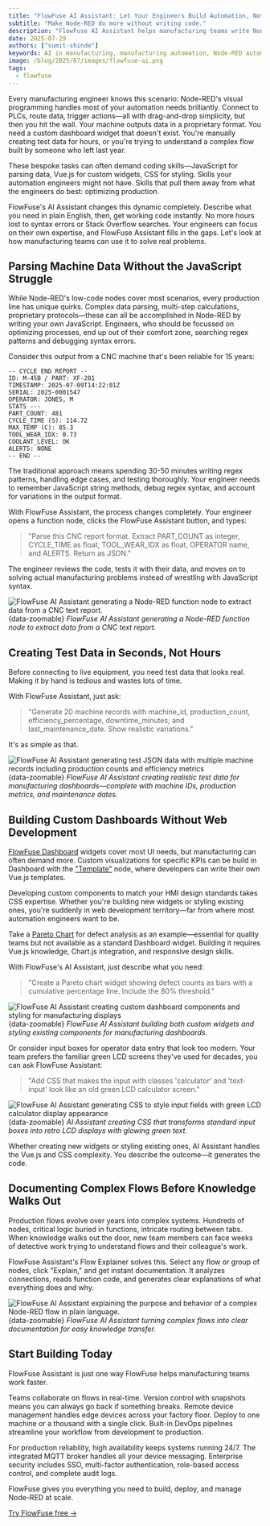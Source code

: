 ```yaml
---
title: "FlowFuse AI Assistant: Let Your Engineers Build Automation, Not Write Code"
subtitle: "Make Node-RED do more without writing code."
description: "FlowFuse AI Assistant helps manufacturing teams write Node-RED function nodes, parse machine data, and create custom dashboards. Learn how it works with real examples."
date: 2025-07-29
authors: ["sumit-shinde"]
keywords: AI in manufacturing, manufacturing automation, Node-RED automation, FlowFuse AI Assistant, smart manufacturing, industrial IoT, custom dashboard manufacturing, function nodes
image: /blog/2025/07/images/flowfuse-ai.png
tags:
  - flowfuse
---
```


Every manufacturing engineer knows this scenario: Node-RED's visual programming handles most of your automation needs brilliantly. Connect to PLCs, route data, trigger actions—all with drag-and-drop simplicity, but then you hit the wall. Your machine outputs data in a proprietary format. You need a custom dashboard widget that doesn't exist. You're manually creating test data for hours, or you're trying to understand a complex flow built by someone who left last year.

<!--more-->

These bespoke tasks can often demand coding skills—JavaScript for parsing data, Vue.js for custom widgets, CSS for styling. Skills your automation engineers might not have. Skills that pull them away from what the engineers do best: optimizing production.

FlowFuse's AI Assistant changes this dynamic completely. Describe what you need in plain English, then, get working code instantly. No more hours lost to syntax errors or Stack Overflow searches. Your engineers can focus on their own expertise, and FlowFuse Assistant fills in the gaps. Let's look at how manufacturing teams can use it to solve real problems.

## Parsing Machine Data Without the JavaScript Struggle

While Node-RED's low-code nodes cover most scenarios, every production line has unique quirks. Complex data parsing, multi-step calculations, proprietary protocols—these can all be accomplished in Node-RED by writing your own JavaScript. Engineers, who should be focussed on optimizing processes, end up out of their comfort zone, searching regex patterns and debugging syntax errors.

Consider this output from a CNC machine that's been reliable for 15 years:

```text
-- CYCLE END REPORT --
ID: M-45B / PART: XF-201
TIMESTAMP: 2025-07-09T14:22:01Z
SERIAL: 2025-0001547
OPERATOR: JONES, M
STATS ---
PART_COUNT: 481
CYCLE_TIME (S): 114.72
MAX_TEMP (C): 85.3
TOOL_WEAR_IDX: 0.73
COOLANT_LEVEL: OK
ALERTS: NONE
-- END --
```

The traditional approach means spending 30-50 minutes writing regex patterns, handling edge cases, and testing thoroughly. Your engineer needs to remember JavaScript string methods, debug regex syntax, and account for variations in the output format.

With FlowFuse Assistant, the process changes completely. Your engineer opens a function node, clicks the FlowFuse Assistant button, and types:

> "Parse this CNC report format. Extract PART_COUNT as integer, CYCLE_TIME as float, TOOL_WEAR_IDX as float, OPERATOR name, and ALERTS. Return as JSON."

The engineer reviews the code, tests it with their data, and moves on to solving actual manufacturing problems instead of wrestling with JavaScript syntax.

![FlowFuse AI Assistant generating a Node-RED function node to extract data from a CNC text report.](./images/function-ai.gif){data-zoomable}
_FlowFuse AI Assistant generating a Node-RED function node to extract data from a CNC text report._

## Creating Test Data in Seconds, Not Hours

Before connecting to live equipment, you need test data that looks real. Making it by hand is tedious and wastes lots of time.

With FlowFuse Assistant, just ask: 

> "Generate 20 machine records with machine_id, production_count, efficiency_percentage, downtime_minutes, and last_maintenance_date. Show realistic variations."

It's as simple as that.

![FlowFuse AI Assistant generating test JSON data with multiple machine records including production counts and efficiency metrics](./images/json-ai.gif){data-zoomable}
_FlowFuse AI Assistant creating realistic test data for manufacturing dashboards—complete with machine IDs, production metrics, and maintenance dates._

## Building Custom Dashboards Without Web Development

[FlowFuse Dashboard](https://dashboard.flowfuse.com) widgets cover most UI needs, but manufacturing can often demand more. Custom visualizations for specific KPIs can be build in Dashboard with the ["Template"](https://dashboard.flowfuse.com/nodes/widgets/ui-template) node, where developers can write their own Vue.js templates. 

Developing custom components to match your HMI design standards takes CSS expertise. Whether you're building new widgets or styling existing ones, you're suddenly in web development territory—far from where most automation engineers want to be.

Take a [Pareto Chart](https://en.wikipedia.org/wiki/Pareto_chart) for defect analysis as an example—essential for quality teams but not available as a standard Dashboard widget. Building it requires Vue.js knowledge, Chart.js integration, and responsive design skills.

With FlowFuse's AI Assistant, just describe what you need:

> "Create a Pareto chart widget showing defect counts as bars with a cumulative percentage line. Include the 80% threshold."

![FlowFuse AI Assistant creating custom dashboard components and styling for manufacturing displays](./images/dashboard-ai.gif){data-zoomable}
_FlowFuse AI Assistant building both custom widgets and styling existing components for manufacturing dashboards._

Or consider input boxes for operator data entry that look too modern. Your team prefers the familiar green LCD screens they've used for decades, you can ask FlowFuse Assistant:

> "Add CSS that makes the input with classes 'calculator' and 'text-input' look like an old green LCD calculator screen."

![FlowFuse AI Assistant generating CSS to style input fields with green LCD calculator display appearance](./images/ai-css.gif){data-zoomable}
_AI Assistant creating CSS that transforms standard input boxes into retro LCD displays with glowing green text._

Whether creating new widgets or styling existing ones, AI Assistant handles the Vue.js and CSS complexity. You describe the outcome—it generates the code.

## Documenting Complex Flows Before Knowledge Walks Out

Production flows evolve over years into complex systems. Hundreds of nodes, critical logic buried in functions, intricate routing between tabs. When knowledge walks out the door, new team members can face weeks of detective work trying to understand flows and their colleague's work.

FlowFuse Assistant's Flow Explainer solves this. Select any flow or group of nodes, click "Explain," and get instant documentation. It analyzes connections, reads function code, and generates clear explanations of what everything does and why.

![FlowFuse AI Assistant explaining the purpose and behavior of a complex Node-RED flow in plain language.](./images/flow-expainer-ai.gif){data-zoomable}
_FlowFuse AI Assistant turning complex flows into clear documentation for easy knowledge transfer._

## Start Building Today

FlowFuse Assistant is just one way FlowFuse helps manufacturing teams work faster.

Teams collaborate on flows in real-time. Version control with snapshots means you can always go back if something breaks. Remote device management handles edge devices across your factory floor. Deploy to one machine or a thousand with a single click. Built-in DevOps pipelines streamline your workflow from development to production.

For production reliability, high availability keeps systems running 24/7. The integrated MQTT broker handles all your device messaging. Enterprise security includes SSO, multi-factor authentication, role-based access control, and complete audit logs.

FlowFuse gives you everything you need to build, deploy, and manage Node-RED at scale.

[Try FlowFuse free →](https://app.flowfuse.com/account/create)
